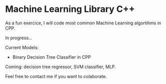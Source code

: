 # Machine Learning Library C++

As a fun exercice, I will code most common Machine Learning algortihms in CPP.

In progress... 

Current Models:
- Binary Decision Tree Classifier in CPP

Coming: decision tree regressor, SVM classifier, MLP.

Feel free to contact me if you want to colaborate.

